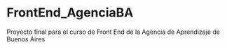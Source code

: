 
# FrontEnd_AgenciaBA
Proyecto final para el curso de Front End de la Agencia de Aprendizaje de Buenos Aires
